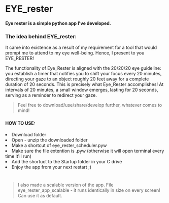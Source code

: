 # EYE_rester

#### Eye rester is a simple python app I've developed. 

### The idea behind EYE_rester:
It came into existence as a result of my requirement for a tool that would prompt me to attend to my eye well-being. Hence, I present to you EYE_RESTER!

The functionality of Eye_Rester is aligned with the 20/20/20 eye guideline: you establish a timer that notifies you to shift your focus every 20 minutes, directing your gaze to an object roughly 20 feet away for a complete duration of 20 seconds. This is precisely what Eye_Rester accomplishes! At intervals of 20 minutes, a small window emerges, lasting for 20 seconds, serving as a reminder to redirect your gaze.

> Feel free to download/use/share/develop further, whatever comes to mind! 

###  

#### HOW TO USE:
<li> Download folder 
<li> Open - unzip the downloaded folder 
<li> Make a shortcut of eye_rester_scheduler.pyw
<li> Make sure the file extention is .pyw (otherwise it will open terminal every time it'll run)
<li> Add the shortuct to the Startup folder in your C drive
<li> Enjoy the app from your next restart ;)

# 

> I also made a scalable version of the app. File eye_rester_app_scalable - it runs identically in size on every screen! Can use it as default.
